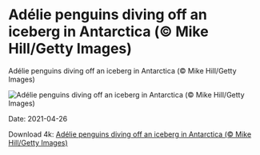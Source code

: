 # Adélie penguins diving off an iceberg in Antarctica (© Mike Hill/Getty Images)

Adélie penguins diving off an iceberg in Antarctica (© Mike Hill/Getty Images)

![Adélie penguins diving off an iceberg in Antarctica (© Mike Hill/Getty Images)](https://bing.com/th?id=OHR.AdelieDiving_EN-US0845944074_UHD.jpg&w=1024&h=576)

Date: 2021-04-26

Download 4k: [Adélie penguins diving off an iceberg in Antarctica (© Mike Hill/Getty Images)](https://bing.com/th?id=OHR.AdelieDiving_EN-US0845944074_UHD.jpg)

